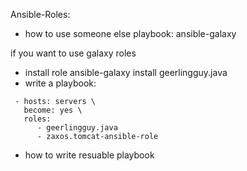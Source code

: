 Ansible-Roles: 
* how to use someone else playbook:
   ansible-galaxy

 if you want to use galaxy roles
   * install role
      ansible-galaxy install geerlingguy.java
   * write a playbook:
  ```
   - hosts: servers \
     become: yes \
     roles: 
        - geerlingguy.java
        - zaxos.tomcat-ansible-role
  ```
      

* how to write resuable playbook
